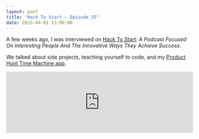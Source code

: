 ```yaml
---
layout: post
title: "Hack To Start – Episode 35"
date: 2015-04-01 13:00:00
---
```


A few weeks ago, I was interviewed on [Hack To Start](http://hacktostart.com/tom-meagher/ "Hack To Start Ep. 35 - Tom Meagher"): *A Podcast Focused On Interesting People And The Innovative Ways They Achieve Success*.

We talked about side projects, teaching yourself to code, and my [Product Hunt Time Machine app](http://thomasmeagher.com/TimeMachine/ "Time Machine").

<iframe width="100%" height="166" scrolling="no" frameborder="no" src="https://w.soundcloud.com/player/?url=https%3A//api.soundcloud.com/tracks/194860684&color=ff5500"></iframe>